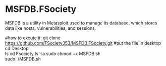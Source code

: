 # MSFDB.FSociety
MSFDB is a utility in Metasploit used to manage its database, which stores data like hosts, vulnerabilities, and sessions.

#how to excute it:
git clone https://github.com/FSociety353/MSFDB.FSociety.git
#put the file in desktop
cd Desktop  
ls
cd  Fsociety 
ls -la
sudo chmod +x MSFDB.sh  
sudo ./MSFDB.sh 
